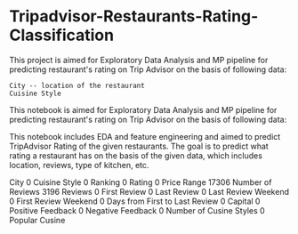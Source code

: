 # Tripadvisor-Restaurants-Rating-Classification

This project is aimed for Exploratory Data Analysis and MP pipeline for predicting restaurant's rating on Trip Advisor 
on the basis of following data:

```
City -- location of the restaurant
Cuisine Style 
```



This notebook is aimed for Exploratory Data Analysis and MP pipeline for predicting restaurant's rating on Trip Advisor 
on the basis of following data:

This notebook includes EDA and feature engineering and aimed to predict TripAdvisor Rating of the given restaurants. 
The goal is to predict what rating a restaurant has on the basis 
of the given data, which includes location,  reviews, type of kitchen, etc.

City                                  0
Cuisine Style                         0
Ranking                               0
Rating                                0
Price Range                       17306
Number of Reviews                  3196
Reviews                               0
First Review                          0
Last Review                           0
Last Review Weekend                   0
First Review Weekend                  0
Days from First to Last Review        0
Capital                               0
Positive Feedback                     0
Negative Feedback                     0
Number of Cusine Styles               0
Popular Cusine     
